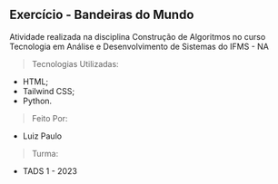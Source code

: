 ## Exercício - Bandeiras do Mundo

Atividade realizada na disciplina Construção de Algoritmos no curso Tecnologia em Análise e Desenvolvimento de Sistemas do IFMS - NA

> Tecnologias Utilizadas:

- HTML;
- Tailwind CSS;
- Python.

> Feito Por:

- Luiz Paulo

> Turma:

- TADS 1 - 2023
